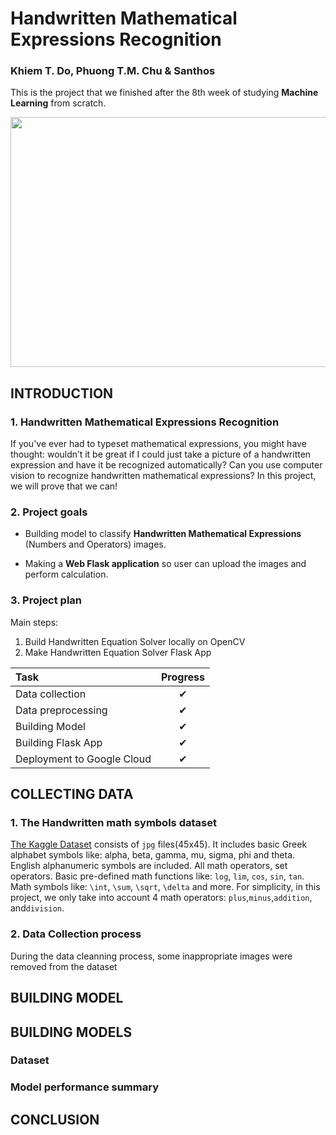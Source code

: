 # Handwritten Mathematical Expressions Recognition
### Khiem T. Do, Phuong T.M. Chu & Santhos

This is the project that we finished after the 8th week of studying **Machine Learning** from scratch.
<p align="center">
  <img width="860" height="400" src="https://cdn.discordapp.com/attachments/603841721222037505/620517992186249226/unknown.png">
</p>

## INTRODUCTION
### 1. Handwritten Mathematical Expressions Recognition
If you've ever had to typeset mathematical expressions, you might have thought: wouldn’t it be great if I could just take a picture of a handwritten expression and have it be recognized automatically? Can you use computer vision to recognize handwritten mathematical expressions? In this project, we will prove that we can!

### 2. Project goals
- Building model to classify **Handwritten Mathematical Expressions** (Numbers and Operators) images.

- Making a **Web Flask application** so user can upload the images and perform calculation.

### 3. Project plan
Main steps:
1. Build Handwritten Equation Solver locally on OpenCV
2. Make Handwritten Equation Solver Flask App

|Task|Progress|
|:-----------------------------|:------------:|
|Data collection |✔|
|Data preprocessing |✔|
|Building Model|✔|
|Building Flask App|✔|
|Deployment to Google Cloud|✔|

## COLLECTING DATA
### 1. The Handwritten math symbols dataset
[The Kaggle Dataset](https://www.kaggle.com/xainano/handwrittenmathsymbols) consists of `jpg` files(45x45). It includes basic Greek alphabet symbols like: alpha, beta, gamma, mu, sigma, phi and theta. English alphanumeric symbols are included. All math operators, set operators. Basic pre-defined math functions like: `log`, `lim`, `cos`, `sin`, `tan`. Math symbols like: `\int`, `\sum`, `\sqrt`, `\delta` and more.
For simplicity, in this project, we only take into account 4 math operators: `plus`,`minus`,`addition`, and`division`.

### 2. Data Collection process 
During the data cleanning process, some inappropriate images were removed from the dataset
    
## BUILDING MODEL



## BUILDING MODELS
### Dataset
### Model performance summary

## CONCLUSION

